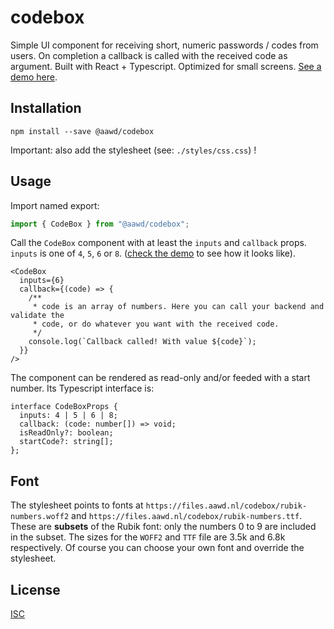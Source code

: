 # codebox

Simple UI component for receiving short, numeric passwords / codes from users. On completion a callback is called with the received code as argument. Built with React + Typescript. Optimized for small screens. [See a demo here](https://w755q37pok.codesandbox.io/).



## Installation

```console
npm install --save @aawd/codebox
```
Important: also add the stylesheet (see: `./styles/css.css`) !

## Usage
Import named export:
```js
import { CodeBox } from "@aawd/codebox";
```

Call the `CodeBox` component with at least the `inputs` and `callback` props. `inputs` is one of `4`, `5`, `6` or `8`. ([check the demo](https://w755q37pok.codesandbox.io/) to see how it looks like).

```tsx
<CodeBox
  inputs={6}
  callback={(code) => {
    /**
     * code is an array of numbers. Here you can call your backend and validate the 
     * code, or do whatever you want with the received code.
     */ 
    console.log(`Callback called! With value ${code}`);
  }}
/>
```

The component can be rendered as read-only and/or feeded with a start number. Its Typescript interface is:


```tsx
interface CodeBoxProps {
  inputs: 4 | 5 | 6 | 8;
  callback: (code: number[]) => void;
  isReadOnly?: boolean;
  startCode?: string[];
};
```

## Font
The stylesheet points to fonts at `https://files.aawd.nl/codebox/rubik-numbers.woff2` and `https://files.aawd.nl/codebox/rubik-numbers.ttf`. These are **subsets** of the Rubik font: only the numbers 0 to 9 are included in the subset. The sizes for the `WOFF2` and `TTF` file are 3.5k and 6.8k respectively. Of course you can choose your own font and override the stylesheet.

## License
[ISC](https://choosealicense.com/licenses/isc/)
